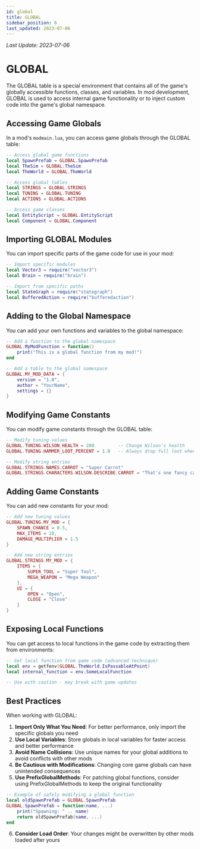 ```yaml
---
id: global
title: GLOBAL
sidebar_position: 6
last_updated: 2023-07-06
---
```

*Last Update: 2023-07-06*
# GLOBAL

The GLOBAL table is a special environment that contains all of the game's globally accessible functions, classes, and variables. In mod development, GLOBAL is used to access internal game functionality or to inject custom code into the game's global namespace.

## Accessing Game Globals

In a mod's `modmain.lua`, you can access game globals through the GLOBAL table:

```lua
-- Access global game functions
local SpawnPrefab = GLOBAL.SpawnPrefab
local TheSim = GLOBAL.TheSim
local TheWorld = GLOBAL.TheWorld

-- Access global tables
local STRINGS = GLOBAL.STRINGS
local TUNING = GLOBAL.TUNING
local ACTIONS = GLOBAL.ACTIONS

-- Access game classes
local EntityScript = GLOBAL.EntityScript
local Component = GLOBAL.Component
```

## Importing GLOBAL Modules

You can import specific parts of the game code for use in your mod:

```lua
-- Import specific modules
local Vector3 = require("vector3")
local Brain = require("brain")

-- Import from specific paths
local StateGraph = require("stategraph")
local BufferedAction = require("bufferedaction")
```

## Adding to the Global Namespace

You can add your own functions and variables to the global namespace:

```lua
-- Add a function to the global namespace
GLOBAL.MyModFunction = function()
    print("This is a global function from my mod!")
end

-- Add a table to the global namespace
GLOBAL.MY_MOD_DATA = {
    version = "1.0",
    author = "YourName",
    settings = {}
}
```

## Modifying Game Constants

You can modify game constants through the GLOBAL table:

```lua
-- Modify tuning values
GLOBAL.TUNING.WILSON_HEALTH = 200         -- Change Wilson's health
GLOBAL.TUNING.HAMMER_LOOT_PERCENT = 1.0   -- Always drop full loot when hammering

-- Modify string entries
GLOBAL.STRINGS.NAMES.CARROT = "Super Carrot"
GLOBAL.STRINGS.CHARACTERS.WILSON.DESCRIBE.CARROT = "That's one fancy carrot!"
```

## Adding Game Constants

You can add new constants for your mod:

```lua
-- Add new tuning values
GLOBAL.TUNING.MY_MOD = {
    SPAWN_CHANCE = 0.5,
    MAX_ITEMS = 10,
    DAMAGE_MULTIPLIER = 1.5
}

-- Add new string entries
GLOBAL.STRINGS.MY_MOD = {
    ITEMS = {
        SUPER_TOOL = "Super Tool",
        MEGA_WEAPON = "Mega Weapon"
    },
    UI = {
        OPEN = "Open",
        CLOSE = "Close"
    }
}
```

## Exposing Local Functions

You can get access to local functions in the game code by extracting them from environments:

```lua
-- Get local function from game code (advanced technique)
local env = getfenv(GLOBAL.TheWorld.IsPassableAtPoint)
local internal_function = env.SomeLocalFunction

-- Use with caution - may break with game updates
```

## Best Practices

When working with GLOBAL:

1. **Import Only What You Need**: For better performance, only import the specific globals you need
2. **Use Local Variables**: Store globals in local variables for faster access and better performance
3. **Avoid Name Collisions**: Use unique names for your global additions to avoid conflicts with other mods
4. **Be Cautious with Modifications**: Changing core game globals can have unintended consequences
5. **Use PrefixGlobalMethods**: For patching global functions, consider using PrefixGlobalMethods to keep the original functionality

```lua
-- Example of safely modifying a global function
local oldSpawnPrefab = GLOBAL.SpawnPrefab
GLOBAL.SpawnPrefab = function(name, ...)
    print("Spawning: " .. name)
    return oldSpawnPrefab(name, ...)
end
```

6. **Consider Load Order**: Your changes might be overwritten by other mods loaded after yours 
